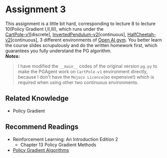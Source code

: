 # Assignment 3
This assignment is a little bit hard, corresponding to lecture 8 to lecture 10(Policy Gradient I,II,III), 
which runs under the  
[CartPole-v1](https://gym.openai.com/envs/CartPole-v1/)[discrete], 
[InvertedPendulum-v2](https://gym.openai.com/envs/InvertedPendulum-v2/)[continuous], 
[HalfCheetah-v2](https://gym.openai.com/envs/HalfCheetah-v2/)[continuous], 
3 different environments of [Open AI gym](https://gym.openai.com/). 
You better learn the course slides scrupulously and do the written homework first, 
which guarantees you fully understand the PG algorithm.  
***Notes:*** 
> I have modified the `__main__` codes of the original version `pg.py` to make the PGAgent work on `CartPole-v1` environment 
directly, because I don't have the `Mojoco Licence`(so expensive!) which is required when using other two continuous environments. 

## Related Knowledge
* Policy Gradient

## Recommend Readings
* Reinforcement Learning: An Introduction Edition 2
  * Chapter 13 Policy Gradient Methods
* [Policy Gradient Algorithms](https://lilianweng.github.io/lil-log/2018/04/08/policy-gradient-algorithms.html)
